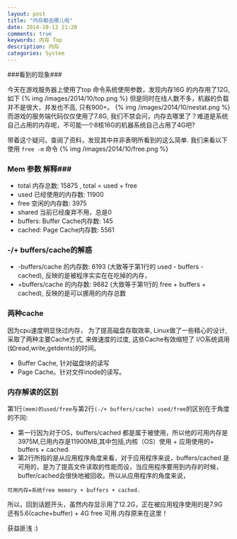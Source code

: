 ```yaml
---
layout: post
title: "内存都去哪儿啦"
date: 2014-10-13 21:20
comments: true
keywords: 内存 Top
description: 内存
categories: System
---
```


###看到的现象###

今天在游戏服务器上使用了top 命令系统使用参数，发现内存16G 的内存用了12G, 如下
{% img /images/2014/10/top.png %}
但是同时在线人数不多，机器的负载并不是很大，并发也不高, 只有900+。
{% img /images/2014/10/nestat.png %}
而游戏的服务端代码仅仅使用了7.8G, 我们不禁会问，内存去哪里了？难道是系统自己占用的内存呢，不可能一个8核16G的机器系统自己占用了4G吧?

带着这个疑问，查阅了资料，发现其中并非表明所看到的这么简单. 我们来看以下 使用 `free -m` 命令
{% img /images/2014/10/free.png %}

### Mem 参数 解释### 
+ total 内存总数: 15875 , total = used + free
+ used 已经使用的内存数: 11900
+ free 空闲的内存数: 3975
+ shared 当前已经废弃不用，总是0
+ buffers: Buffer Cache内存数: 145
+ cached: Page Cache内存数: 5561

### -/+ buffers/cache的解惑 ####
+ -buffers/cache 的内存数: 6193 (大致等于第1行的 used - buffers - cached), 反映的是被程序实实在在吃掉的内存，
+ +buffers/cache 的内存数: 9682 (大致等于第1行的 free + buffers + cached), 反映的是可以挪用的内存总数

### 两种cache ###
因为cpu速度明显快过内存， 为了提高磁盘存取效率, Linux做了一些精心的设计, 采取了两种主要Cache方式, 来做速度的过度, 这些Cache有效缩短了 I/O系统调用(如read,write,getdents)的时间。

+ Buffer Cache, 针对磁盘块的读写
+ Page Cache。针对文件inode的读写。

### 内存解读的区别 ###

第1行`(mem)的used/free`与第2行`(-/+ buffers/cache) used/free`的区别在于角度的不同:

+ 第一行因为对于OS，buffers/cached 都是属于被使用，所以他的可用内存是3975M,已用内存是11900MB,其中包括,内核（OS）使用 + 应用使用的+ buffers + cached.
+ 第2行所指的是从应用程序角度来看，对于应用程序来说，buffers/cached 是可用的，是为了提高文件读取的性能而设，当应用程序要用到内存的时候，buffer/cached会很快地被回收。所以从应用程序的角度来说，

```
可用内存=系统free memory + buffers + cached.
```
所以，回到话题开头，虽然内存显示用了12.2G，正在被应用程序使用的是7.9G 还有5.6(cache+buffer) +  4G free 可用.内存原来在这里！

获益匪浅 :) 
